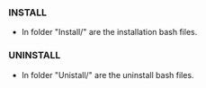 ### **INSTALL**
- In folder "Install/" are the installation bash files.

### **UNINSTALL**
- In folder "Unistall/" are the uninstall bash files.